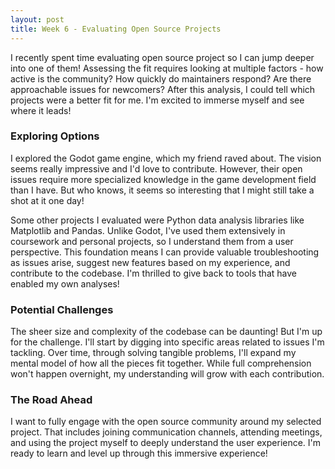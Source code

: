 ```yaml
---
layout: post
title: Week 6 - Evaluating Open Source Projects
---
```


I recently spent time evaluating open source project so I can jump deeper into one of them! Assessing the fit requires looking at multiple factors - how active is the community? How quickly do maintainers respond? Are there approachable issues for newcomers? After this analysis, I could tell which projects were a better fit for me. I'm excited to immerse myself and see where it leads!

### Exploring Options
I explored the Godot game engine, which my friend raved about. The vision seems really impressive and I'd love to contribute. However, their open issues require more specialized knowledge in the game development field than I have. But who knows, it seems so interesting that I might still take a shot at it one day! 

<!--more-->

Some other projects I evaluated were  Python data analysis libraries like Matplotlib and Pandas. Unlike Godot, I've used them extensively in coursework and personal projects, so I understand them from a user perspective. This foundation means I can provide valuable troubleshooting as issues arise, suggest new features based on my experience, and contribute to the codebase. I'm thrilled to give back to tools that have enabled my own analyses!

### Potential Challenges
The sheer size and complexity of the codebase can be daunting! But I'm up for the challenge. I'll start by digging into specific areas related to issues I'm tackling. Over time, through solving tangible problems, I'll expand my mental model of how all the pieces fit together. While full comprehension won't happen overnight, my understanding will grow with each contribution.

### The Road Ahead
I want to fully engage with the open source community around my selected project. That includes joining communication channels, attending meetings, and using the project myself to deeply understand the user experience. I'm ready to learn and level up through this immersive experience!